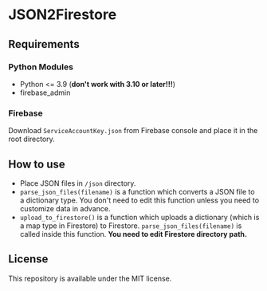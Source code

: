 # JSON2Firestore
## Requirements
### Python Modules
* Python <= 3.9 (**don't work with 3.10 or later!!!**)
* firebase_admin

### Firebase
Download `ServiceAccountKey.json` from Firebase console and place it in the root directory.

## How to use
* Place JSON files in `/json` directory.
* `parse_json_files(filename)` is a function which converts a JSON file to a dictionary type. You don't need to edit this function unless you need to customize data in advance.
* `upload_to_firestore()` is a function which uploads a dictionary (which is a map type in Firestore) to Firestore. `parse_json_files(filename)` is called inside this function. **You need to edit Firestore directory path.**

## License
This repository is available under the MIT license.